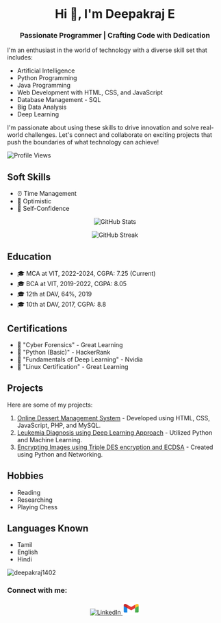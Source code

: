 <h1 align="center">Hi 👋, I'm Deepakraj E</h1>
<h3 align="center">Passionate Programmer | Crafting Code with Dedication</h3>

I'm an enthusiast in the world of technology with a diverse skill set that includes:

- Artificial Intelligence
- Python Programming
- Java Programming
- Web Development with HTML, CSS, and JavaScript
- Database Management - SQL
- Big Data Analysis
- Deep Learning

I'm passionate about using these skills to drive innovation and solve real-world challenges. Let's connect and collaborate on exciting projects that push the boundaries of what technology can achieve!

<p align="left"> <img src="https://komarev.com/ghpvc/?username=deepakraj1402&label=Profile%20views&color=0e75b6&style=flat" alt="Profile Views" /> </p>

## Soft Skills

- ⏰ Time Management
- 🌟 Optimistic
- 💪 Self-Confidence

<p align="center">
  <img src="https://github-readme-stats.vercel.app/api?username=deepakraj1402&show_icons=true&locale=en" alt="GitHub Stats" />
</p>

<p align="center">
  <img src="https://github-readme-streak-stats.herokuapp.com/?user=deepakraj1402" alt="GitHub Streak" />
</p>
  
## Education

- 🎓 MCA at VIT, 2022-2024, CGPA: 7.25 (Current)
- 🎓 BCA at VIT, 2019-2022, CGPA: 8.05
- 🎓 12th at DAV, 64%, 2019
- 🎓 10th at DAV, 2017, CGPA: 8.8

## Certifications

- 📜 "Cyber Forensics" - Great Learning
- 📜 "Python (Basic)" - HackerRank
- 📜 "Fundamentals of Deep Learning" - Nvidia
- 📜 "Linux Certification" - Great Learning

## Projects

Here are some of my projects:

1. [Online Dessert Management System](#) - Developed using HTML, CSS, JavaScript, PHP, and MySQL.
2. [Leukemia Diagnosis using Deep Learning Approach](#) - Utilized Python and Machine Learning.
3. [Encrypting Images using Triple DES encryption and ECDSA](#) - Created using Python and Networking.

## Hobbies

- Reading
- Researching
- Playing Chess

## Languages Known

- Tamil
- English
- Hindi

<p align="left">
  <img src="https://github-readme-stats.vercel.app/api/top-langs?username=deepakraj1402&show_icons=true&locale=en&layout=compact&bg_color=000000" alt="deepakraj1402" />
</p>

<h3 align="left">Connect with me:</h3>
<p align="center">
  <a href="https://linkedin.com/in/deepakraje" target="_blank">
    <img src="https://raw.githubusercontent.com/rahuldkjain/github-profile-readme-generator/master/src/images/icons/Social/linked-in-alt.svg" alt="LinkedIn" height="30" width="40" />
  </a>
  <a href="mailto:deepaknarup@gmail.com">
    <img src="https://raw.githubusercontent.com/rahuldkjain/github-profile-readme-generator/master/src/images/icons/Social/gmail.svg" alt="Email" height="30" width="40" />
  </a>
</p>
